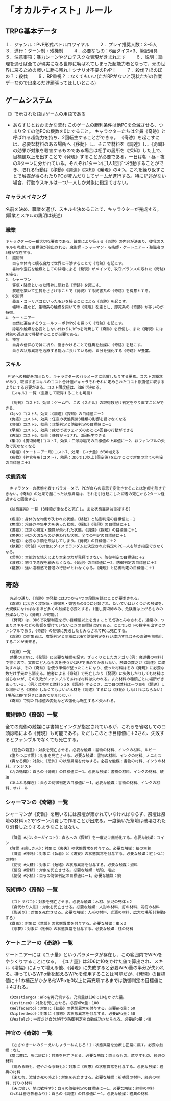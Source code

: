 # 「オカルティスト」ルール

## TRPG基本データ

１．ジャンル：PvP形式バトルロワイヤル　　
２．プレイ推奨人数：3~5人　　
３．進行：ターン制・残機制　　
４．必要なもの：6面ダイス×3、筆記用具　　
５．注意事項：暴力シーンやグロテスクな表現が含まれます　　
６．説明：論理を通せば全てが現実になる世界に喚ばれてしまった超能力者となって、元の世界に戻るための戦いに勝ち残れ！シナリオ不要のPvP！　　
７．殺伐？ほのぼの？：殺伐　　
８．RP重視？：なくてもいい(ただRPがないと現状ただの作業ゲーなので出来るだけ頑張ってほしいところ)　　

## ゲームシステム
《》で示された語はゲームの用語である
- あらすじとおおまかな流れ
      このゲームの勝利条件は他PCを全滅させる、つまり全ての他PCの機数を0にすること。
      キャラクターたちは全員《奇跡》と呼ばれる超能力を持ち、2回転生することができる。
      《奇跡》を起こすには、必要な材料のある場所へ《移動》し、そこで材料を《調達》し、《奇跡》の効果が対象を殺害するものである場合は相手の居所を《探知》した上で、目標値以上を出すことで《発現》することが必要である。一日は朝・昼・夜の3ターンに分かれている。それぞれ1ターンに1人1回ずつ行動することができ、取れる行動は《移動》《調達》《探知》《発現》の4つ。これを繰り返すことで触媒が得られたりPCが死んだりしてゲームが進行する。特に記述がない場合、行動やスキルは一つ/一人しか対象に指定できない。

### キャラメイキング
名前を決め、職業を選び、スキルを決めることで、キャラクターが完成する。(職業とスキルの説明は後述)

### 職業
    キャラクターの一番大切な要素である。職業により扱える《奇跡》の内容が決まり、彼我のスキルを考慮して目標値が算出される。魔術師・シャーマン・呪術師・ケートニアー・聖職者の5種が存在する。
    1. 魔術師
       自らの体内に眠る魔力で世界に干渉することで《奇跡》を起こす。
       書物や宝石を触媒としての詠唱による《発現》がメインで、攻守バランスの取れた《奇跡》を操る。
    2. シャーマン
       狂気・降霊といった精神に関わる《奇跡》を起こす。
       祭壇を築いて生贄をささげることで《発現》する妨害系の《奇跡》を得意とする。
    3. 呪術師
       蠱毒・コトリバコといった呪いを操ることによる《奇跡》を起こす。
       植物・蟲など、生物系の触媒を用いての《発現》を主とし、即死系の《奇跡》が多いのが特徴。
    4. ケートニアー
       自然に遍在するウェールフーポ(WPo)を操って《奇跡》を起こす。
       詠唱や触媒を必要としない代わりにWPoを消費して《奇跡》を行使し、また《発現》には対象の近辺まで移動することが必要である。
    5. 神官
       自身の信仰心で神に祈り、働きかけることで経典を触媒に《奇跡》を起こす。
       自らの状態異常を治療する能力に長けている他、自分を強化する《奇跡》が豊富。

### スキル
     判定への補助を加えたり、キャラクターのパラメータに影響したりする要素。コストの概念があり、取得するスキルのコスト合計値がキャラそれぞれに定められたコスト限度値に収まるようにする必要がある。コスト限度値は、3D6で決める。
      《スキル》一覧 (重複して取得することも可能)
      
      《周到》コスト2、効果：ゲーム中、この《スキル》の取得数だけ判定をやり直すことができる。
      《眈々》コスト3、効果：《調達》《探知》の目標値にー2
      《免疫》コスト4、効果：任意の状態異常3種類の影響を受けなくなる
      《冷徹》コスト5、効果：攻撃判定と防御判定の目標値にー1
      《早業》コスト5、効果：成功で夜フェイズのあとに4回目の行動ができる
      《再誕》コスト6、効果：機数が＋1され、3回転生できる
      《集中》(魔術師用)コスト7、効果：口頭詠唱での目標値の上昇値にー2、非ファンブルの失敗で死ななくなる
      《増幅》(ケートニアー用)コスト7、効果：《ユナ量》が30増える
      《布教》(神官専用)コスト7、効果：3D6で13以上(固定値)を出すことで対象の全ての判定の目標値に＋3
      
      
### 状態異常
      キャラクターの状態を表すパラメータで、PCが自らの意思で変化させることは治療を除きできない。《奇跡》の効果で起こった状態異常は、それを引き起こした術者の死亡から2ターン経過すると回復する。
      
      《状態異常》一覧 (3種類が重なると死亡し、また状態異常は重複する)
      
      《疾患》：身体的な均衡が失われた状態。《移動》と防御判定の目標値に＋1
      《焦燥》：冷静さや集中力を失った状態。《探知》《発現》の目標値に＋1
      《譫妄》：正常な視覚・聴覚が失われた状態。《調達》《探知》の目標値に＋1
      《喪失》：何か大切なものが失われた状態。全ての判定の目標値に＋1
      《短絡》：必要な手順を飛ばしてしまう。《発現》の目標値に＋2
      《執着》：《奇跡》の対象にダイスでランダムに決定された特定のPC一人を除き指定できなくなる。
      《恐怖》：本能的な怯えにより本来の力が発揮できない。防御判定の目標値に＋2
      《激怒》：怒りで危険を顧みなくなる。《発現》の目標値にー2、防御判定の目標値に＋2
      《葛藤》：強い違和感で普通の行動がとれなくなる。《発現》と防御判定の目標値に＋1


## 奇跡
      先述の通り、《奇跡》の発動には3つから4つの段階を踏むことが要求される。
      《奇跡》は大きく攻撃系・防御系・妨害系の3つに分類され、たいていはいくつかの触媒を、大規模になればなるほど多くの触媒を必要とする。(但し魔術師のみ、危険度は上がるものの触媒なしでも《発現》が可能。)
      《発現》は、3D6で攻撃判定を行い目標値以上を出すことで成功とみなされる。通常の、つまりスキルなどの影響を受けていないときの目標値は8である。ここで5以下の数字を出すとファンブルであり、《奇跡》の制御に失敗したとみなされてPCは死亡する。
      《奇跡》の対象者は、攻撃判定と同様に3D6で防御判定を行い成功すればその奇跡を無効化することが出来る。
      
      《奇跡》一覧
      効果のほかに、《発現》に必要な触媒を記す。ざっくりとしたカテゴリ(例：魔導書の材料)で書くので、実際にどんなものを使うかはRPで決めてかまわない。触媒の数だけ《調達》に成功すれば、その《奇跡》を使う準備が整ったことになり、使った材料はその《発現》に必要な数だけ手元から消える。他者による《奇跡》で死亡したり《発現》に失敗したりしても材料は減らないが、その失敗がファンブルであれば材料は失われる。また材料の種類ごとに場所がきまっている。(例えば木材と燃料ｘ2を《調達》するとき、二つ目の燃料は一つ目を《調達》した場所から《移動》しなくてもよいが木材を《調達》するには《移動》しなければならない)(場所はRPで好きに決めてかまわない)
      《奇跡》で得た目標値の変動などの強化は転生すると失われる。
      
### 魔術師の《奇跡》一覧
全ての魔術の触媒には書物とインクが指定されているが、これらを省略しての口頭詠唱による《発現》も可能である。ただしこのとき目標値に＋3され、失敗するとファンブルでなくても死亡する。

      《紅色の殺意》：対象を死亡させる。必要な触媒：書物の材料、インクの材料、ルビー
      《塗りつぶす黒》：対象を死亡させる。必要な触媒：書物の材料、インクの材料、オニキス
      《貴なる紫》：対象に《恐怖》の状態異常を付与する。必要な触媒：書物の材料、インクの材料、アメジスト
      《力の循環》：自らの《発現》の目標値にー1。必要な触媒：書物の材料、インクの材料、琥珀
      《あふれる輝き》：自らの防御判定の目標値にー1。必要な触媒：書物の材料、インクの材料、オパール

### シャーマンの《奇跡》一覧
シャーマンが《奇跡》を用いるには祭壇が築かれていなければならず、祭壇は祭壇の材料ｘ2で1ターン消費して作ることが出来る。一度築いた祭壇は破壊されたり消費したりするようなことはない。
      
      《降霊 #ポルターガイスト》：自らへの《探知》を一度だけ無効化する。必要な触媒：コイン
      《降霊 #親しき人》：対象に《喪失》の状態異常を付与する。必要な触媒：猿の生贄
      《降霊 #神託》：対象に《執着》と《譫妄》の状態異常を付与する。必要な触媒：紅(べに)の材料
      《使役 #火精》：対象に《短絡》の状態異常を付与する。必要な触媒：燃料
      《使役 #雷精》：対象を死亡させる。必要な触媒：琥珀、毛皮
      《使役 #水精》：自らの防御判定の目標値にー1。必要な触媒：鏡

### 呪術師の《奇跡》一覧

      《コトリバコ》：対象を死亡させる。必要な触媒：木材、胎児の死体ｘ2
      《身代わり人形》：対象を死亡させる。必要な触媒：人形の材料、釘の材料、呪符の材料
      《影送り》：対象を死亡させる。必要な触媒：人形の材料、光源の材料、広大な場所(《移動》する)
      《蠱毒》：対象に《焦燥》の状態異常を付与する。必要な触媒：虫ｘ3
      《悪夢》：対象に《恐怖》の状態異常を付与する。必要な触媒：枕の材料

### ケートニアーの《奇跡》一覧
ケートニアーには《ユナ量》というパラメータが存在し、この範囲内でWPoをやりくりすることになる。
《ユナ量》は3D6に10をかけた値で算出され、スキル《増幅》によって増える他、《発現》に失敗すると必要WPo量の半分が失われる。持っているWPo量を超えるWPoを使用することは可能だが、《発現》の目標値に＋1の補正がかかる他WPoを0以上に再充填するまでは防御判定の目標値に＋4される。
      
      《Dzastiergo》：WPoを再充填する。充填量は1D6に10をかけた量。
      《Lestineo》：対象を死亡させる。必要WPo量：100
      《Welfecesto》：対象に《葛藤》の状態異常を付与する。必要WPo量：60
      《Aiplerdeso》：対象に《激怒》の状態異常を付与する。必要WPo量：50
      《Veafelz》：一度だけ自分が行う防御判定を自動成功させられる。必要WPo量：40

### 神官の《奇跡》一覧
      
      《ささやきーいのりーえいしょうーねんじろ！》：状態異常を治療し正常に戻す。必要な触媒：なし
      《塵は塵に、灰は灰に》：対象を死亡させる。必要な触媒：燃えるもの、燃やすもの、経典の材料
      《病める時も、健やかなる時も》：対象に《疾患》の状態異常を付与する。必要な触媒：経典の材料
      《来たれ、汝甘き死の時よ》：対象を死亡させる。必要な触媒：祈祷具の材料、経典の材料、灯りの材料
      《天は笑い、地は歓呼す》：自らの防御判定の目標値にー1。必要な触媒：経典の材料
      《われは善き牧者なり》：自らの《調達》の目標値にー1。必要な触媒：経典の材料
